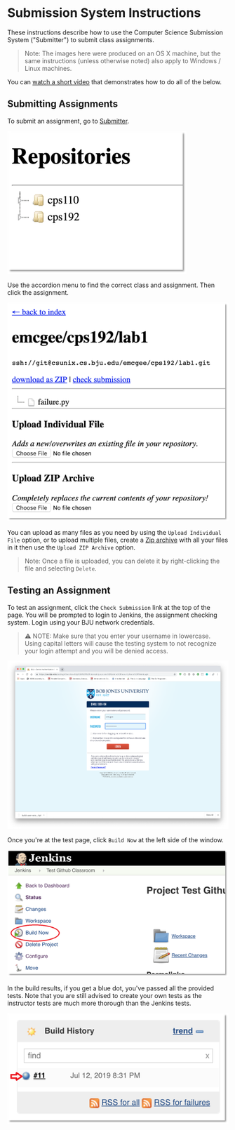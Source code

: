 # Submission System Instructions

These instructions describe how to use the Computer Science Submission System ("Submitter") to submit class assignments.

> Note: The images here were produced on an OS X machine, but the same instructions (unless otherwise noted) also apply to Windows / Linux machines.

You can [watch a short video](https://bju.hosted.panopto.com/Panopto/Pages/Viewer.aspx?id=8d5ae2d3-c3e3-4d71-a287-a9520154baaa) that demonstrates how to do all of the below.

## Submitting Assignments

To submit an assignment, go to [Submitter](https://protect.bju.edu/cps/submit/upload).

![Submitter Dashboard](images/webui/submiter-dashboard.png)

Use the accordion menu to find the correct class and assignment. Then click the assignment. 

![Submitter Assignment](images/webui/submiter-assignment.png)

You can upload as many files as you need by using the `Upload Individual File` option, or to upload multiple files, create a [Zip archive](https://www.wikihow.com/Make-a-Zip-File) with all your files in it then use the `Upload ZIP Archive` option.

> Note: Once a file is uploaded, you can delete it by right-clicking the file and selecting `Delete`.

## Testing an Assignment

To test an assignment, click the `Check Submission` link at the top of the page. You will be prompted to login to Jenkins, the assignment checking system. Login using your BJU network credentials.

> :warning: NOTE: Make sure that you enter your username in lowercase.  Using capital letters will cause the testing system to not recognize your login attempt and you will be denied access.

![Login Lowercase](images/git/login-lowercase.png)

Once you're at the test page, click `Build Now` at the left side of the window.

![Build Now](images/webui/build-now.png)

In the build results, if you get a blue dot, you've passed all the provided tests.  Note that you are still advised to create your own tests as the instructor tests are much more thorough than the Jenkins tests.

![Build Now Done](images/webui/build-now-done.png)

